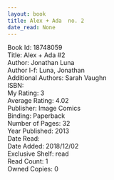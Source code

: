 ```yaml
---
layout: book
title: Alex + Ada  no. 2
date_read: None
---
```


Book Id: 18748059<br />
Title: Alex + Ada #2<br />
Author: Jonathan Luna<br />
Author l-f: Luna, Jonathan<br />
Additional Authors: Sarah Vaughn<br />
ISBN: <br />
My Rating: 3<br />
Average Rating: 4.02<br />
Publisher: Image Comics<br />
Binding: Paperback<br />
Number of Pages: 32<br />
Year Published: 2013<br />
Date Read: <br />
Date Added: 2018/12/02<br />
Exclusive Shelf: read<br />
Read Count: 1<br />
Owned Copies: 0<br />

